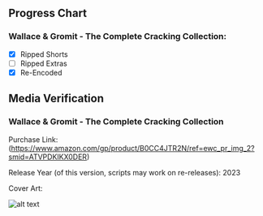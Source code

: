 ## Progress Chart

### Wallace & Gromit - The Complete Cracking Collection:

   - [X] Ripped Shorts
   - [ ] Ripped Extras
   - [X] Re-Encoded

## Media Verification 

### Wallace & Gromit - The Complete Cracking Collection


Purchase Link: (https://www.amazon.com/gp/product/B0CC4JTR2N/ref=ewc_pr_img_2?smid=ATVPDKIKX0DER)

Release Year (of this version, scripts may work on re-releases): 2023

Cover Art:



![alt text](https://m.media-amazon.com/images/I/81ViV9DaGmL._SL1500_.jpg)
